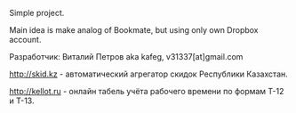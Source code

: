 Simple project.

Main idea is make analog of Bookmate, but using only own Dropbox account.

Разработчик: Виталий Петров aka kafeg, v31337[at]gmail.com

http://skid.kz - автоматический агрегатор скидок Республики Казахстан.

http://kellot.ru - онлайн табель учёта рабочего времени по формам Т-12 и Т-13.
